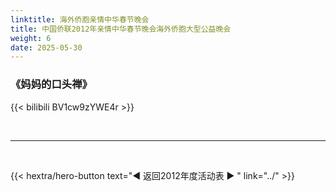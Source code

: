 ```yaml
---
linktitle: 海外侨胞亲情中华春节晚会
title: 中国侨联2012年亲情中华春节晚会海外侨胞大型公益晚会
weight: 6
date: 2025-05-30
---
```


### 《妈妈的口头禅》

{{< bilibili BV1cw9zYWE4r >}}


<br>
<hr>
<br>

{{< hextra/hero-button text="◀ 返回2012年度活动表 ▶ " link="../" >}}